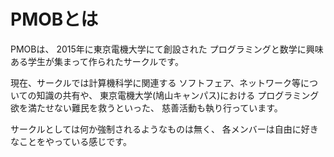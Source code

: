 # PMOBとは

PMOBは、
2015年に東京電機大学にて創設された
プログラミングと数学に興味ある学生が集まって作られたサークルです。

現在、サークルでは計算機科学に関連する
ソフトフェア、ネットワーク等についての知識の共有や、
東京電機大学(鳩山キャンパス)における
プログラミング欲を満たせない難民を救うといった、
慈善活動も執り行っています。

サークルとしては何か強制されるようなものは無く、
各メンバーは自由に好きなことをやっている感じです。
